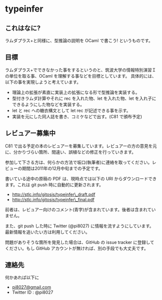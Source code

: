 
# typeinfer

## これはなに?

ラムダプラス+と同様に、型推論の説明を OCaml で書こう! というものです。

## 目標

ラムダプラス+でできなかった事をするというのと、筑波大学の情報特別演習Ｉの単位を取る事、OCaml を理解する事などを目標としています。
具体的には、以下の事を実現しようと考えています。

- 理論上の拡張が素直に実装上の拡張になる形で型推論を実装する。
- 型付きラムダ計算やそれに rec を入れた物、let を入れた物、let を入れ子にできるようにした物などを実装する。
- let と rec への糖衣構文として let rec が記述できる事を示す。
- 実装を元にした同人誌を書き、コミケなどで出す。(C81 で頒布予定)

## レビュアー募集中

C81 で出る予定の本のレビュアーを募集しています。レビュアーの方の意見を元に、分かりづらい箇所、間違い、誤植などの修正を行っていきます。

参加して下さる方は、何らかの方法で坂口(執筆者)に連絡を取ってください。レビューの期間は2011年の12月中旬までの予定です。

書いている途中の原稿の PDF は、現時点では以下の URI からダウンロードできます。これは git push 時に自動的に更新されます。

- http://stlc.info/gitosis/typeinfer\_draft.pdf
- http://stlc.info/gitosis/typeinfer\_final.pdf

前者は、レビュアー向けのコメント(青字)が含まれています。後者は含まれていません。

また、git push した時に Twitter (@pi8027) に情報を流すようにしています。最新情報を追いたい方は利用してください。

問題がありそうな箇所を発見した場合は、GitHub の issue tracker に登録してください。もし GitHub アカウントが無ければ、別の手段でも大丈夫です。

## 連絡先

何かあれば以下に

- pi8027@gmail.com
- Twitter ID : @pi8027

